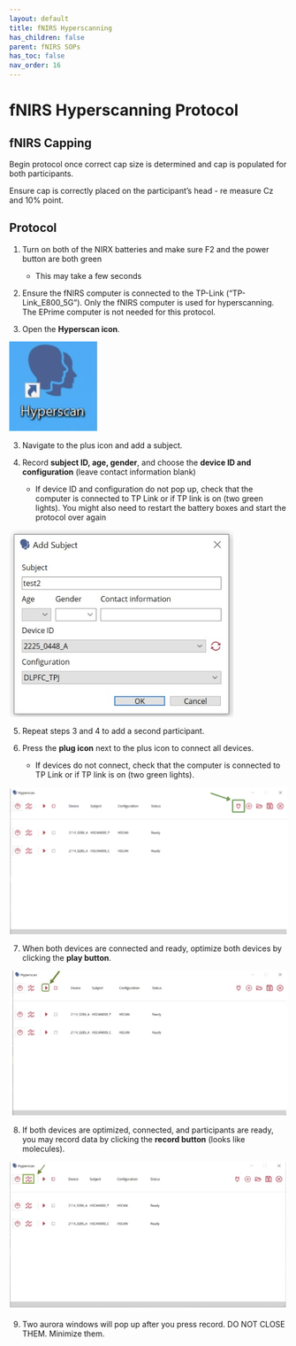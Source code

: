 ```yaml
---
layout: default
title: fNIRS Hyperscanning
has_children: false
parent: fNIRS SOPs
has_toc: false
nav_order: 16
---
```


# fNIRS Hyperscanning Protocol

## fNIRS Capping 

Begin protocol once correct cap size is determined and cap is populated for both participants.

Ensure cap is correctly placed on the participant’s head - re measure Cz and 10% point.

## Protocol

1. Turn on both of the NIRX batteries and make sure F2 and the power button are both green
    - This may take a few seconds

2. Ensure the fNIRS computer is connected to the TP-Link (“TP-Link_E800_5G”). Only the fNIRS computer is used for hyperscanning. The EPrime computer is not needed for this protocol.

2. Open the **Hyperscan icon**.

![alt text](hyperscan_icon.png)

3. Navigate to the plus icon and add a subject.

4. Record **subject ID, age, gender**, and choose the **device ID and configuration** (leave contact information blank)
    - If device ID and configuration do not pop up, check that the computer is connected to TP Link or if TP link is on (two green lights). You might also need to restart the battery boxes and start the protocol over again

![alt text](subject_info.png)

5. Repeat steps 3 and 4 to add a second participant.

6. Press the **plug icon** next to the plus icon to connect all devices.
    - If devices do not connect, check that the computer is connected to TP Link or if TP link is on (two green lights).

![alt text](plug_icon.png)

7. When both devices are connected and ready, optimize both devices by clicking the **play button**.

![alt text](play_button.png)

8. If both devices are optimized, connected, and participants are ready, you may record data by clicking the **record button** (looks like molecules).

![alt text](record_button.png)

9. Two aurora windows will pop up after you press record. DO NOT CLOSE THEM. Minimize them.    
